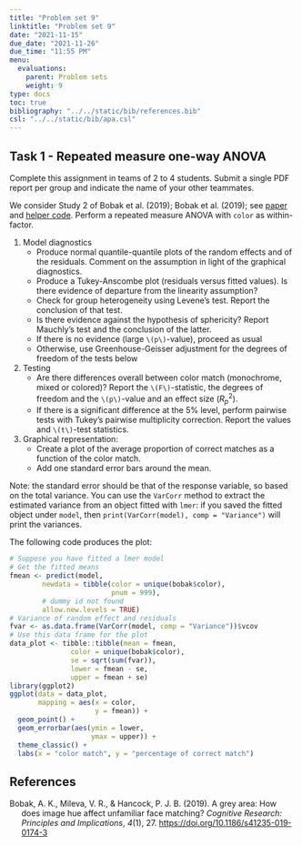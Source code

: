 ```yaml
---
title: "Problem set 9"
linktitle: "Problem set 9"
date: "2021-11-15"
due_date: "2021-11-26"
due_time: "11:55 PM"
menu:
  evaluations:
    parent: Problem sets
    weight: 9
type: docs
toc: true
bibliography: "../../static/bib/references.bib"
csl: "../../static/bib/apa.csl"
---
```


## Task 1 - Repeated measure one-way ANOVA

Complete this assignment in teams of 2 to 4 students. Submit a single PDF report per group and indicate the name of your other teammates.

We consider Study 2 of Bobak et al. (2019); Bobak et al. (2019); see [paper](https://doi.org/10.1186/s41235-019-0174-3) and [helper code](/content/10-repeated-measures.R). Perform a repeated measure ANOVA with `color` as within-factor.

1.  Model diagnostics
    -   Produce normal quantile-quantile plots of the random effects and of the residuals. Comment on the assumption in light of the graphical diagnostics.
    -   Produce a Tukey-Anscombe plot (residuals versus fitted values). Is there evidence of departure from the linearity assumption?
    -   Check for group heterogeneity using Levene’s test. Report the conclusion of that test.
    -   Is there evidence against the hypothesis of sphericity? Report Mauchly’s test and the conclusion of the latter.
    -   If there is no evidence (large `\(p\)`-value), proceed as usual
    -   Otherwise, use Greenhouse-Geisser adjustment for the degrees of freedom of the tests below
2.  Testing
    -   Are there differences overall between color match (monochrome, mixed or colored)? Report the `\(F\)`-statistic, the degrees of freedom and the `\(p\)`-value and an effect size ($R^2_p$).
    -   If there is a significant difference at the 5% level, perform pairwise tests with Tukey’s pairwise multiplicity correction. Report the values and `\(t\)`-test statistics.
3.  Graphical representation:
    -   Create a plot of the average proportion of correct matches as a function of the color match.
    -   Add one standard error bars around the mean.

Note: the standard error should be that of the response variable, so based on the total variance. You can use the `VarCorr` method to extract the estimated variance from an object fitted with `lmer`: if you saved the fitted object under `model`, then `print(VarCorr(model), comp = "Variance")` will print the variances.

The following code produces the plot:

``` r
# Suppose you have fitted a lmer model
# Get the fitted means
fmean <- predict(model,
        newdata = tibble(color = unique(bobak$color),
                         pnum = 999), 
        # dummy id not found
        allow.new.levels = TRUE)
# Variance of random effect and residuals
fvar <- as.data.frame(VarCorr(model, comp = "Variance"))$vcov
# Use this data frame for the plot
data_plot <- tibble::tibble(mean = fmean,
               color = unique(bobak$color),
               se = sqrt(sum(fvar)),
               lower = fmean - se,
               upper = fmean + se)
library(ggplot2)               
ggplot(data = data_plot, 
       mapping = aes(x = color, 
                     y = fmean)) + 
  geom_point() + 
  geom_errorbar(aes(ymin = lower, 
                    ymax = upper)) +
  theme_classic() +
  labs(x = "color match", y = "percentage of correct match")
```

## References

<div id="refs" class="references csl-bib-body hanging-indent" line-spacing="2">

<div id="ref-Bobak:2019" class="csl-entry">

Bobak, A. K., Mileva, V. R., & Hancock, P. J. B. (2019). A grey area: How does image hue affect unfamiliar face matching? *Cognitive Research: Principles and Implications*, *4*(1), 27. <https://doi.org/10.1186/s41235-019-0174-3>

</div>

</div>
